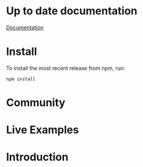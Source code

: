 Up to date documentation
========================

[Documentation](http://www.selagroup.com/)

Install
=======

To install the most recent release from npm, run:

    npm install


Community
=========

Live Examples
============

Introduction
============
